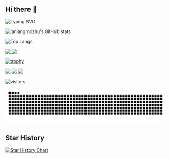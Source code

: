 ## Hi there 👋

<!--
**lanlangmozhu/lanlangmozhu** is a ✨ _special_ ✨ repository because its `README.md` (this file) appears on your GitHub profile.

Here are some ideas to get you started:


- 🔭 I’m currently working on ...
- 🌱 I’m currently learning ...
- 👯 I’m looking to collaborate on ...
- 🤔 I’m looking for help with ...
- 💬 Ask me about ...
- 📫 How to reach me: ...
- 😄 Pronouns: ...
- ⚡ Fun fact: ...
-->
<!-- GitHub 打字特效 -->
![Typing SVG](https://readme-typing-svg.demolab.com/?lines=👋Hithere!I'mlanlangmozhu)

<!-- GitHub 统计卡片 -->
![lanlangmozhu's GitHub stats](https://github-readme-stats.vercel.app/api?username=lanlangmozhu)

<!-- GitHub 使用语言统计 -->
![Top Langs](https://github-readme-stats.vercel.app/api/top-langs/?username=lanlangmozhu&size_weight=0.5&count_weight=0.5&langs_count=8)

<!-- GitHub Gist Pins --> 
<a href="https://github.com/lanlangmozhu/lanlangmozhu.github.io">
  <img align="center" src="https://github-readme-stats.vercel.app/api/pin/?username=lanlangmozhu&repo=lanlangmozhu.github.io&theme=default" />
<a href="https://github.com/lanlangmozhu/q-utils">
  <img align="center" src="https://github-readme-stats.vercel.app/api/pin/?username=lanlangmozhu&repo=q-utils&theme=default" />
  
<!-- GitHub 资料奖杯 --> 
[![trophy](https://github-profile-trophy.vercel.app/?username=lanlangmozhu&row=1&margin-w=10&theme=dark_lover)](https://github.com/ryo-ma/github-profile-trophy)

<!-- GitHub 徽章 --> 
<img src="https://img.shields.io/badge/-HTML5-E34F26?style=flat-square&logo=html5&logoColor=white" /> 
<img src="https://img.shields.io/badge/-CSS3-1572B6?style=flat-square&logo=css3" /> 
<img src="https://img.shields.io/badge/-JavaScript-oringe?style=flat-square&logo=javascript" />

<!-- GitHub 访客徽章 --> 
![visitors](https://visitor-badge.glitch.me/badge?page_id=lanlangmozhu&left_color=green&right_color=red)

<!-- GitHub 贪吃蛇 --> 
<picture>
  <source media="(prefers-color-scheme: dark)" srcset="https://raw.githubusercontent.com/lanlangmozhu/lanlangmozhu/output/github-contribution-grid-snake-dark.svg">
  <source media="(prefers-color-scheme: light)" srcset="https://raw.githubusercontent.com/lanlangmozhu/lanlangmozhu/output/github-contribution-grid-snake.svg">
  <img alt="github contribution grid snake animation" src="https://raw.githubusercontent.com/lanlangmozhu/lanlangmozhu/output/github-contribution-grid-snake.svg">
</picture>

## Star History
<!-- GitHub Star History -->
[![Star History Chart](https://api.star-history.com/svg?repos=lanlangmozhu/q-utils&type=Date)](https://www.star-history.com/#lanlangmozhu/q-utils&Date)




